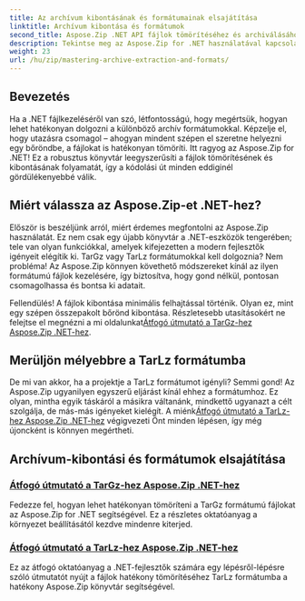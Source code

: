 ```yaml
---
title: Az archívum kibontásának és formátumainak elsajátítása
linktitle: Archívum kibontása és formátumok
second_title: Aspose.Zip .NET API fájlok tömörítéséhez és archiválásához
description: Tekintse meg az Aspose.Zip for .NET használatával kapcsolatos részletes oktatóanyagokat az archívum-kibontási és -tömörítési formátumok, például a TarGz és a TarLz elsajátításához.
weight: 23
url: /hu/zip/mastering-archive-extraction-and-formats/
---
```

## Bevezetés

Ha a .NET fájlkezeléséről van szó, létfontosságú, hogy megértsük, hogyan lehet hatékonyan dolgozni a különböző archív formátumokkal. Képzelje el, hogy utazásra csomagol – ahogyan mindent szépen el szeretne helyezni egy bőröndbe, a fájlokat is hatékonyan tömöríti. Itt ragyog az Aspose.Zip for .NET! Ez a robusztus könyvtár leegyszerűsíti a fájlok tömörítésének és kibontásának folyamatát, így a kódolási út minden eddiginél gördülékenyebbé válik.

## Miért válassza az Aspose.Zip-et .NET-hez?

Először is beszéljünk arról, miért érdemes megfontolni az Aspose.Zip használatát. Ez nem csak egy újabb könyvtár a .NET-eszközök tengerében; tele van olyan funkciókkal, amelyek kifejezetten a modern fejlesztők igényeit elégítik ki. TarGz vagy TarLz formátumokkal kell dolgoznia? Nem probléma! Az Aspose.Zip könnyen követhető módszereket kínál az ilyen formátumú fájlok kezelésére, így biztosítva, hogy gond nélkül, pontosan csomagolhassa és bontsa ki adatait.

Fellendülés! A fájlok kibontása minimális felhajtással történik. Olyan ez, mint egy szépen összepakolt bőrönd kibontása. Részletesebb utasításokért ne felejtse el megnézni a mi oldalunkat[Átfogó útmutató a TarGz-hez Aspose.Zip .NET-hez](./comprehensive-guide-to-tar-gz/). 

## Merüljön mélyebbre a TarLz formátumba

 De mi van akkor, ha a projektje a TarLz formátumot igényli? Semmi gond! Az Aspose.Zip ugyanilyen egyszerű eljárást kínál ehhez a formátumhoz. Ez olyan, mintha egyik táskáról a másikra váltanánk, mindkettő ugyanazt a célt szolgálja, de más-más igényeket kielégít. A miénk[Átfogó útmutató a TarLz-hez Aspose.Zip .NET-hez](./comprehensive-guide-to-tar-lz/) végigvezeti Önt minden lépésen, így még újoncként is könnyen megértheti.

## Archívum-kibontási és formátumok elsajátítása
### [Átfogó útmutató a TarGz-hez Aspose.Zip .NET-hez](./comprehensive-guide-to-tar-gz/)
Fedezze fel, hogyan lehet hatékonyan tömöríteni a TarGz formátumú fájlokat az Aspose.Zip for .NET segítségével. Ez a részletes oktatóanyag a környezet beállításától kezdve mindenre kiterjed.
### [Átfogó útmutató a TarLz-hez Aspose.Zip .NET-hez](./comprehensive-guide-to-tar-lz/)
Ez az átfogó oktatóanyag a .NET-fejlesztők számára egy lépésről-lépésre szóló útmutatót nyújt a fájlok hatékony tömörítéséhez TarLz formátumba a hatékony Aspose.Zip könyvtár segítségével.